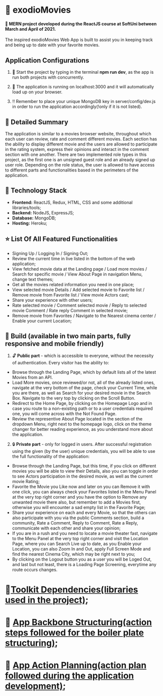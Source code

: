 #

# :movie_camera: exodioMovies

#### :loudspeaker: MERN project developed during the ReactJS course at SoftUni between March and April of 2021.

The inspired exodioMovies Web App is built to assist you in keeping track and being up to date with your favorite movies.

## Application Configurations

1. :rocket: Start the project by typing in the terminal **npm run dev**, as the app is run both projects with concurrently.

2. :arrows_counterclockwise: The application is running on localhost:3000 and it will automatically load up on your browser.

3. :bangbang: Remember to place your unique MongoDB key in server/config/dev.js in order to run the application accordingly(!only if it is not listed).

## :bookmark_tabs: Detailed Summary

The application is similar to a movies browser website, throughout which each user can review, rate and comment different movies. Each section has the ability to display different movie and the users are allowed to participate in the rating system, express their opinions and interact in the comment section with one another. There are two implemented role types in this project, as the first one is an unsigned guest role and an already signed up user role. Depending on the role status, the user is allowed to have access to different parts and functionalities based in the perimeters of the application.

## :electric_plug: Technology Stack

- **Frontend:** ReactJS, Redux, HTML, CSS and some additional libraries/tools;
- **Backend:** NodeJS, ExpressJS;
- **Database:** MongoDB;
- **Hosting:** Heroku;

## :star: List Of All Featured Functionalities

- Signing Up / Logging In / Signing Out;
- Review the current time in live listed in the bottom of the web application;
- View fetched movie data at the Landing page / Load more movies / Search for specific movie / View About Page in navigation Menu, change text themes;
- Get all the movies related information you need in one place;
- View selected movie Details / Add selected movie to Favorite list / Remove movie from Favorite list / View movie Actors cast;
- Share your experience with other users;
- Rate selected movie / Comment selected movie / Reply to selected movie Comment / Rate reply Comment in selected movie;
- Remove movie from Favorites / Navigate to the Nearest cinema center / Enable your current Location;

## :hammer: Build (**available in two main parts, fully responsive and mobile friendly**)

1. :unlock: **Public part** - which is accessible to everyone, without the necessity of authentication. Every visitor has the ability to:

- Browse through the Landing Page, which by default lists all of the latest Movies from an API.
- Load More movies, once reviewed/or not, all of the already listed ones, navigate at the very bottom of the page, check your Current Time, while you are there, as well as Search for your desired movie in the Search Box. Navigate to the very top by clicking on the Scroll Button.
- Redirect to the Home Page, by clicking on the Homepage Logo and in case you route to a non-existing path or to a user credentials required one, you will come across with the Not Found Page.
- Review the representive About Page located in the section of the dropdown Menu, right next to the homepage logo, click on the theme changer for better reading experience, as you understand more about the application.

2. :lock: **Private part** - only for logged in users. After successful registration using the given (by the user) unique credentials, you will be able to use the full functionality of the application:

- Browse through the Landing Page, but this time, if you click on different movies you will be able to view their Details, also you can toggle in order to see Actors participation in the desired movie, as well as the current movie Rating;
- Favorite the Movie you Like now and later on you can Remove it with one click, you can always check your Favorites listed in the Menu Panel at the very top right corner and you have the option to Remove any unwanted movie there also, but remember to add a Movies first, otherwise you will encounter a sad empty list in the Favorite Page;
- Share your experience on each and every Movie, so that the others can also participate with you via the public Comments section, build a community, Rate a Comment, Reply to Comment, Rate a Reply, communicate with each other and share your opinion;
- If you are in a rush and you need to locate a movie theater fast, navigate to the Menu Panel at the very top right corner and visit the Location Page, where you can Search Live up to date, as you Enable your Location, you can also Zoom In and Out, apply Full Screen Mode and find the nearest Cinema City, which may be right next to you;
- By clicking on the Logout button you as a user you will be Loged Out, and last but not least, there is a Loading Page Screening, everytime any route occurs changes.

# :closed_book:[Toolkit Dependencies(libraries used in the project)](https://github.com/Exodio/mern-project/blob/main/info/movie-application-dependencies-used.txt);
# :blue_book: [App Backbone Structuring(action steps followed for the boiler plate structuring)](https://github.com/Exodio/mern-project/blob/main/info/movie-application-boiler-plate.txt);
# :green_book: [App Action Planning(action plan followed during the application development)](https://github.com/Exodio/mern-project/blob/main/info/movie-application-action-plan.txt);